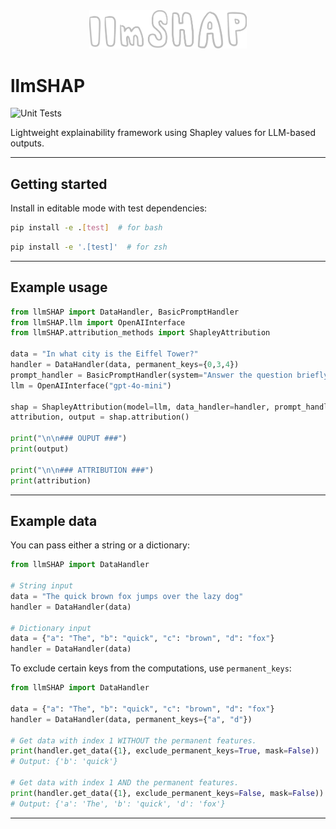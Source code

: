 <div align='center'>
    <picture>
        <source media="(prefers-color-scheme: light)" srcset="/docs/llmSHAP-logo-lightmode.png">
        <img alt="lighbench logo" src="/docs/llmSHAP-logo-darkmode.png" width="50%" height="50%">
    </picture>
</div>

# llmSHAP
![Unit Tests](https://github.com/filipnaudot/llmSHAP/actions/workflows/test.yml/badge.svg)


Lightweight explainability framework using Shapley values for LLM-based outputs.

---

## Getting started

Install in editable mode with test dependencies:

```bash
pip install -e .[test]  # for bash
```
```bash
pip install -e '.[test]'  # for zsh
```

---

## Example usage

```python
from llmSHAP import DataHandler, BasicPromptHandler
from llmSHAP.llm import OpenAIInterface
from llmSHAP.attribution_methods import ShapleyAttribution

data = "In what city is the Eiffel Tower?"
handler = DataHandler(data, permanent_keys={0,3,4})
prompt_handler = BasicPromptHandler(system="Answer the question briefly.")
llm = OpenAIInterface("gpt-4o-mini")

shap = ShapleyAttribution(model=llm, data_handler=handler, prompt_handler=prompt_handler, use_cache=True)
attribution, output = shap.attribution()

print("\n\n### OUPUT ###")
print(output)

print("\n\n### ATTRIBUTION ###")
print(attribution)
```

---

## Example data

You can pass either a string or a dictionary:

```python
from llmSHAP import DataHandler

# String input
data = "The quick brown fox jumps over the lazy dog"
handler = DataHandler(data)

# Dictionary input
data = {"a": "The", "b": "quick", "c": "brown", "d": "fox"}
handler = DataHandler(data)
```

To exclude certain keys from the computations, use `permanent_keys`:
```python
from llmSHAP import DataHandler

data = {"a": "The", "b": "quick", "c": "brown", "d": "fox"}
handler = DataHandler(data, permanent_keys={"a", "d"})

# Get data with index 1 WITHOUT the permanent features.
print(handler.get_data({1}, exclude_permanent_keys=True, mask=False))
# Output: {'b': 'quick'}

# Get data with index 1 AND the permanent features.
print(handler.get_data({1}, exclude_permanent_keys=False, mask=False))
# Output: {'a': 'The', 'b': 'quick', 'd': 'fox'}
```
---